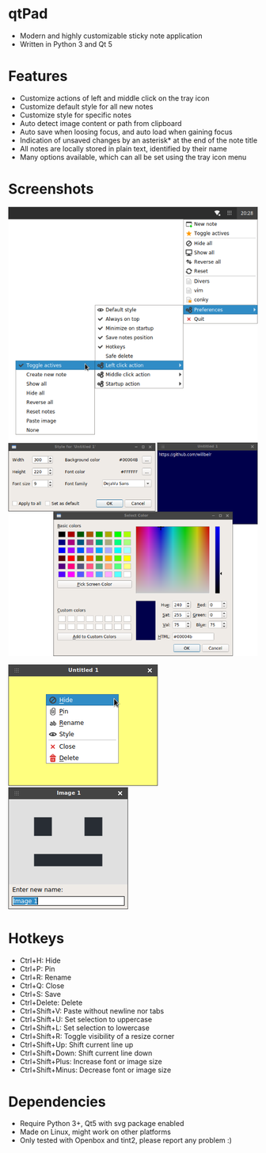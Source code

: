 # qtPad
- Modern and highly customizable sticky note application
- Written in Python 3 and Qt 5

# Features
- Customize actions of left and middle click on the tray icon
- Customize default style for all new notes
- Customize style for specific notes
- Auto detect image content or path from clipboard
- Auto save when loosing focus, and auto load when gaining focus
- Indication of unsaved changes by an asterisk* at the end of the note title 
- All notes are locally stored in plain text, identified by their name
- Many options available, which can all be set using the tray icon menu

# Screenshots
![alt tag](https://raw.githubusercontent.com/willbelr/qtpad/master/screenshots/mother.png)
![alt tag](https://raw.githubusercontent.com/willbelr/qtpad/master/screenshots/style.png)

![alt tag](https://raw.githubusercontent.com/willbelr/qtpad/master/screenshots/child.png)
![alt tag](https://raw.githubusercontent.com/willbelr/qtpad/master/screenshots/rename.png)

# Hotkeys
- Ctrl+H: Hide
- Ctrl+P: Pin
- Ctrl+R: Rename
- Ctrl+Q: Close
- Ctrl+S: Save
- Ctrl+Delete: Delete 
- Ctrl+Shift+V: Paste without newline nor tabs
- Ctrl+Shift+U: Set selection to uppercase
- Ctrl+Shift+L: Set selection to lowercase
- Ctrl+Shift+R: Toggle visibility of a resize corner
- Ctrl+Shift+Up: Shift current line up
- Ctrl+Shift+Down: Shift current line down
- Ctrl+Shift+Plus: Increase font or image size
- Ctrl+Shift+Minus: Decrease font or image size

# Dependencies
- Require Python 3+, Qt5 with svg package enabled 
- Made on Linux, might work on other platforms
- Only tested with Openbox and tint2, please report any problem :)

